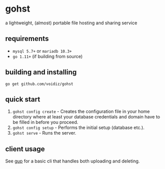 # gohst
a lightweight, (almost) portable file hosting and sharing service

## requirements
- `mysql 5.7+` or `mariadb 10.3+`
- `go 1.11+` (if building from source)

## building and installing
```go get github.com/voidiz/gohst```

## quick start
1. `gohst config create` - Creates the configuration file in your home directory
where at least your database credentials and domain have to be filled in before
you proceed.
1. `gohst config setup` - Performs the initial setup (database etc.).
1. `gohst serve` - Runs the server.

## client usage
See [gup](https://github.com/voidiz/gup) for a basic cli that handles both uploading
and deleting.
